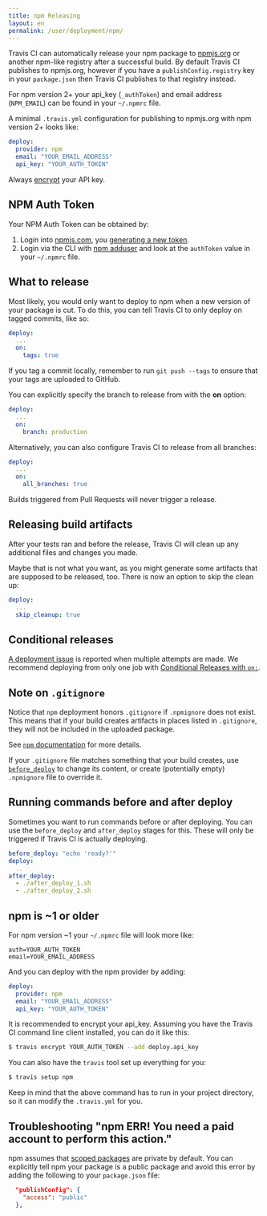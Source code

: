 ```yaml
---
title: npm Releasing
layout: en
permalink: /user/deployment/npm/
---
```


Travis CI can automatically release your npm package to [npmjs.org](https://npmjs.org/)
or another npm-like registry after a successful build. By default Travis CI
publishes to npmjs.org, however if you have a `publishConfig.registry` key in your
`package.json` then Travis CI publishes to that registry instead.


<div id="toc"></div>

For npm version 2+ your api_key (`_authToken`) and email address (`NPM_EMAIL`) can be found in your `~/.npmrc` file.

A minimal `.travis.yml` configuration for publishing to npmjs.org with npm version 2+ looks like:

```yaml
deploy:
  provider: npm
  email: "YOUR_EMAIL_ADDRESS"
  api_key: "YOUR_AUTH_TOKEN"
```

Always [encrypt](/user/encryption-keys/#Usage) your API key. 

## NPM Auth Token

Your NPM Auth Token can be obtained by:

1. Login into [npmjs.com](npmjs.com), you [generating a new token](https://www.npmjs.com/settings/tokens).
2. Login via the CLI with [npm adduser](https://docs.npmjs.com/cli/adduser) and look at the `authToken` value in your `~/.npmrc` file.

## What to release

Most likely, you would only want to deploy to npm when a new version of your
package is cut. To do this, you can tell Travis CI to only deploy on tagged
commits, like so:

```yaml
deploy:
  ...
  on:
    tags: true
```

If you tag a commit locally, remember to run `git push --tags` to ensure that
your tags are uploaded to GitHub.

You can explicitly specify the branch to release from with the **on** option:

```yaml
deploy:
  ...
  on:
    branch: production
```

Alternatively, you can also configure Travis CI to release from all branches:

```yaml
deploy:
  ...
  on:
    all_branches: true
```

Builds triggered from Pull Requests will never trigger a release.

## Releasing build artifacts

After your tests ran and before the release, Travis CI will clean up any additional files and changes you made.

Maybe that is not what you want, as you might generate some artifacts that are supposed to be released, too. There is now an option to skip the clean up:

```yaml
deploy:
  ...
  skip_cleanup: true
```

## Conditional releases

[A deployment issue](https://github.com/travis-ci/travis-ci/issues/4738) is
reported when multiple attempts are made.
We recommend deploying from only one job with
[Conditional Releases with `on:`](/user/deployment#Conditional-Releases-with-on%3A).

## Note on `.gitignore`

Notice that `npm` deployment honors `.gitignore` if `.npmignore` does not exist.
This means that if your build creates artifacts in places listed in `.gitignore`,
they will not be included in the uploaded package.

See [`npm` documentation](https://docs.npmjs.com/misc/developers#keeping-files-out-of-your-package)
for more details.

If your `.gitignore` file matches something that your build creates, use
[`before_deploy`](#Running-commands-before-and-after-deploy) to change
its content, or create (potentially empty) `.npmignore` file
to override it.

## Running commands before and after deploy

Sometimes you want to run commands before or after deploying. You can use the `before_deploy` and `after_deploy` stages for this. These will only be triggered if Travis CI is actually deploying.

```yaml
before_deploy: "echo 'ready?'"
deploy:
  ..
after_deploy:
  - ./after_deploy_1.sh
  - ./after_deploy_2.sh
```

## npm is ~1 or older

For npm version ~1 your `~/.npmrc` file will look more like:

```
auth=YOUR_AUTH_TOKEN
email=YOUR_EMAIL_ADDRESS
```

And you can deploy with the npm provider by adding:

```yaml
deploy:
  provider: npm
  email: "YOUR_EMAIL_ADDRESS"
  api_key: "YOUR_AUTH_TOKEN"
```

It is recommended to encrypt your api_key. Assuming you have the Travis CI command
line client installed, you can do it like this:

```bash
$ travis encrypt YOUR_AUTH_TOKEN --add deploy.api_key
```

You can also have the `travis` tool set up everything for you:

```bash
$ travis setup npm
```

Keep in mind that the above command has to run in your project directory, so
it can modify the `.travis.yml` for you.

## Troubleshooting "npm ERR! You need a paid account to perform this action."

npm assumes that [scoped packages](https://docs.npmjs.com/misc/scope) are
private by default. You can explicitly tell npm your package is a public package
and avoid this error by adding the following to your `package.json` file:

```json
  "publishConfig": {
    "access": "public"
  },
```
